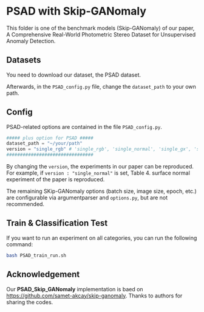 # PSAD with Skip-GANomaly

This folder is one of the benchmark models (Skip-GANomaly) of our paper, A Comprehensive Real-World Photometric Stereo Dataset for Unsupervised Anomaly Detection.

## ****Datasets****

You need to download our dataset, the PSAD dataset.

Afterwards, in the `PSAD_config.py` file, change the `dataset_path` to your own path.

## Config

PSAD-related options are contained in the file `PSAD_config.py`. 

```python
##### plus option for PSAD #####
dataset_path = "~/your/path"
version = "single_rgb" # 'single_rgb', 'single_normal', 'single_gx', 'single_gy', 'single_gauss_curvature', 'single_mean_curvature', 'multi_early_rgb', 'multi_late_mean_pooling', 'multi_late_max_pooling', 'multi_late_mean_max_pooling', 'multi_channel_attention_rgb', 'multi_channel_attention_rgb+normal', 'multi_channel_attention_albedo+normal'
################################
```

By changing the `version`, the experiments in our paper can be reproduced. For example, if `version : "single_normal"` is set, Table 4. surface normal experiment of the paper is reproduced.

The remaining SKip-GANomaly options (batch size, image size, epoch, etc.) are configurable via argumentparser and `options.py`, but are not recommended.

## Train & Classification Test

If you want to run an experiment on all categories, you can run the following command:

```bash
bash PSAD_train_run.sh
```

## ****Acknowledgement****

Our **PSAD_Skip_GANomaly** implementation is baed on https://github.com/samet-akcay/skip-ganomaly. Thanks to authors for sharing the codes.